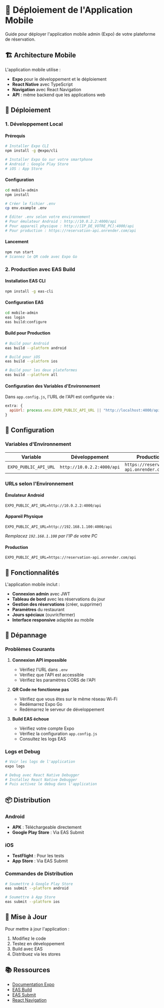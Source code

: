 # 📱 Déploiement de l'Application Mobile

Guide pour déployer l'application mobile admin (Expo) de votre plateforme de réservation.

## 🏗️ Architecture Mobile

L'application mobile utilise :
- **Expo** pour le développement et le déploiement
- **React Native** avec TypeScript
- **Navigation** avec React Navigation
- **API** : même backend que les applications web

## 🚀 Déploiement

### 1. Développement Local

#### Prérequis
```bash
# Installer Expo CLI
npm install -g @expo/cli

# Installer Expo Go sur votre smartphone
# Android : Google Play Store
# iOS : App Store
```

#### Configuration
```bash
cd mobile-admin
npm install

# Créer le fichier .env
cp env.example .env

# Éditer .env selon votre environnement
# Pour émulateur Android : http://10.0.2.2:4000/api
# Pour appareil physique : http://[IP_DE_VOTRE_PC]:4000/api
# Pour production : https://reservation-api.onrender.com/api
```

#### Lancement
```bash
npm run start
# Scannez le QR code avec Expo Go
```

### 2. Production avec EAS Build

#### Installation EAS CLI
```bash
npm install -g eas-cli
```

#### Configuration EAS
```bash
cd mobile-admin
eas login
eas build:configure
```

#### Build pour Production
```bash
# Build pour Android
eas build --platform android

# Build pour iOS
eas build --platform ios

# Build pour les deux plateformes
eas build --platform all
```

#### Configuration des Variables d'Environnement
Dans `app.config.js`, l'URL de l'API est configurée via :
```javascript
extra: {
  apiUrl: process.env.EXPO_PUBLIC_API_URL || "http://localhost:4000/api"
}
```

## 🔧 Configuration

### Variables d'Environnement

| Variable | Développement | Production |
|----------|---------------|------------|
| `EXPO_PUBLIC_API_URL` | `http://10.0.2.2:4000/api` | `https://reservation-api.onrender.com/api` |

### URLs selon l'Environnement

#### Émulateur Android
```
EXPO_PUBLIC_API_URL=http://10.0.2.2:4000/api
```

#### Appareil Physique
```
EXPO_PUBLIC_API_URL=http://192.168.1.100:4000/api
```
*Remplacez `192.168.1.100` par l'IP de votre PC*

#### Production
```
EXPO_PUBLIC_API_URL=https://reservation-api.onrender.com/api
```

## 📱 Fonctionnalités

L'application mobile inclut :
- **Connexion admin** avec JWT
- **Tableau de bord** avec les réservations du jour
- **Gestion des réservations** (créer, supprimer)
- **Paramètres** du restaurant
- **Jours spéciaux** (ouvrir/fermer)
- **Interface responsive** adaptée au mobile

## 🐛 Dépannage

### Problèmes Courants

1. **Connexion API impossible**
   - Vérifiez l'URL dans `.env`
   - Vérifiez que l'API est accessible
   - Vérifiez les paramètres CORS de l'API

2. **QR Code ne fonctionne pas**
   - Vérifiez que vous êtes sur le même réseau Wi-Fi
   - Redémarrez Expo Go
   - Redémarrez le serveur de développement

3. **Build EAS échoue**
   - Vérifiez votre compte Expo
   - Vérifiez la configuration `app.config.js`
   - Consultez les logs EAS

### Logs et Debug

```bash
# Voir les logs de l'application
expo logs

# Debug avec React Native Debugger
# Installez React Native Debugger
# Puis activez le debug dans l'application
```

## 📦 Distribution

### Android
- **APK** : Téléchargeable directement
- **Google Play Store** : Via EAS Submit

### iOS
- **TestFlight** : Pour les tests
- **App Store** : Via EAS Submit

### Commandes de Distribution
```bash
# Soumettre à Google Play Store
eas submit --platform android

# Soumettre à App Store
eas submit --platform ios
```

## 🔄 Mise à Jour

Pour mettre à jour l'application :
1. Modifiez le code
2. Testez en développement
3. Build avec EAS
4. Distribuez via les stores

## 📚 Ressources

- [Documentation Expo](https://docs.expo.dev/)
- [EAS Build](https://docs.expo.dev/build/introduction/)
- [EAS Submit](https://docs.expo.dev/submit/introduction/)
- [React Navigation](https://reactnavigation.org/)
